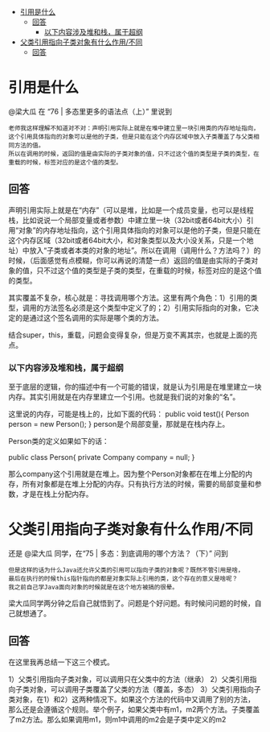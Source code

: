 - [引用是什么](#%e5%bc%95%e7%94%a8%e6%98%af%e4%bb%80%e4%b9%88)
  - [回答](#%e5%9b%9e%e7%ad%94)
    - [以下内容涉及堆和栈，属于超纲](#%e4%bb%a5%e4%b8%8b%e5%86%85%e5%ae%b9%e6%b6%89%e5%8f%8a%e5%a0%86%e5%92%8c%e6%a0%88%e5%b1%9e%e4%ba%8e%e8%b6%85%e7%ba%b2)
- [父类引用指向子类对象有什么作用/不同](#%e7%88%b6%e7%b1%bb%e5%bc%95%e7%94%a8%e6%8c%87%e5%90%91%e5%ad%90%e7%b1%bb%e5%af%b9%e8%b1%a1%e6%9c%89%e4%bb%80%e4%b9%88%e4%bd%9c%e7%94%a8%e4%b8%8d%e5%90%8c)
  - [回答](#%e5%9b%9e%e7%ad%94-1)

# 引用是什么

@梁大瓜 在 “76 | 多态里更多的语法点（上）” 里说到

```
老师我这样理解不知道对不对：声明引用实际上就是在堆中建立里一块引用类的内存地址指向，
这个引用具体指向的对象可以是他的子类，但是只能在这个内存区域中放入子类覆盖了与父类相同方法的值。
所以在调用的时候，返回的值是由实际的子类对象的值，只不过这个值的类型是子类的类型，在重载的时候，标签对应的是这个值的类型。
```

## 回答

声明引用实际上就是在“内存”（可以是堆，比如是一个成员变量，也可以是线程栈，比如说说一个局部变量或者参数）中建立里一块（32bit或者64bit大小）引用“对象”的内存地址指向，这个引用具体指向的对象可以是他的子类，但是只能在这个内存区域（32bit或者64bit大小，和对象类型以及大小没关系，只是一个地址）中放入“子类或者本类的对象的地址”。所以在调用（调用什么？方法吗？）的时候，（后面感觉有点模糊，你可以再说的清楚一点）返回的值是由实际的子类对象的值，只不过这个值的类型是子类的类型，在重载的时候，标签对应的是这个值的类型。


其实覆盖不复杂，核心就是：寻找调用哪个方法。这里有两个角色：1）引用的类型，调用的方法签名必须是这个类型中定义了的；2）引用实际指向的对象，它决定的是通过这个签名调用的实际是哪个类的方法。

结合super，this，重载，问题会变得复杂，但是万变不离其宗，也就是上面的亮点。

### 以下内容涉及堆和栈，属于超纲


至于底层的逻辑，你的描述中有一个可能的错误，就是认为引用是在堆里建立一块内存。其实引用就是在内存里建立一个引用。也就是我们说的对象的“名”。

这里说的内存，可能是栈上的，比如下面的代码：
public void test(){
    Person person = new Person();
}
person是个局部变量，那就是在栈内存上。

Person类的定义如果如下的话：

public class Person{
    private Company company = null;
}

那么company这个引用就是在堆上。因为整个Person对象都在在堆上分配的内存，所有对象都是在堆上分配的内存。只有执行方法的时候，需要的局部变量和参数，才是在栈上分配内存。


# 父类引用指向子类对象有什么作用/不同

还是 @梁大瓜 同学，在“75 | 多态：到底调用的哪个方法？（下）” 问到

```
但是这样的话为什么Java还允许父类的引用可以指向子类的对象呢？既然不管引用是啥，
最后在执行的时候this指针指向的都是对象实际上引用的类，这个存在的意义是啥呢？
我之前自己学Java面向对象的时候就是在这个地方被搞的很晕。
```

梁大瓜同学两分钟之后自己就悟到了。问题是个好问题。有时候问问题的时候，自己就想通了。

## 回答


在这里我再总结一下这三个模式。

1）父类引用指向子类对象，可以调用只在父类中的方法（继承）
2）父类引用指向子类对象，可以调用子类覆盖了父类的方法（覆盖，多态）
3）父类引用指向子类对象，在1）和2）这两种情况下。如果这个方法的代码中又调用了别的方法，那么还是会遵循这个规则。举个例子，如果父类中有m1，m2两个方法。子类覆盖了m2方法。那么如果调用m1，则m1中调用的m2会是子类中定义的m2






